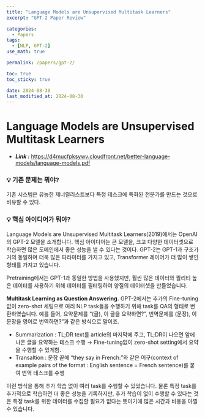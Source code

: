 ```yaml
---
title: "Language Models are Unsupervised Multitask Learners"
excerpt: "GPT-2 Paper Review"

categories:
  - Papers
tags:
  - [NLP, GPT-2]
use_math: true

permalink: /papers/gpt-2/

toc: true
toc_sticky: true

date: 2024-08-30
last_modified_at: 2024-08-30
---
```

# Language Models are Unsupervised Multitask Learners

- ***Link :*** https://d4mucfpksywv.cloudfront.net/better-language-models/language-models.pdf

### 💡 기존 문제는 뭐야?  

기존 시스템은 유능한 제너럴리스트보다 특정 테스크에 특화된 전문가를 만드는 것으로 비유할 수 있다. 

### 💡 핵심 아이디어가 뭐야?  

Language Models are Unsupervised Multitask Learners(2019)에서는 OpenAI의 GPT-2 모델을 소개합니다. 핵심 아이디어는 큰 모델을, 크고 다양한 데이터셋으로 학습하면 많은 도메인에서 좋은 성능을 낼 수 있다는 것이다. GPT-2는 GPT-1과 구조가 거의 동일하며 더욱 많은 파라미터를 가지고 있고, Transformer 레이어가 더 많이 쌓인 형태를 가지고 있습니다.

Pretraining에서는 GPT-1과 동일한 방법을 사용했지만, 훨씬 많은 데이터와 퀄리티 높은 데이터를 사용하기 위해 데이터를 필터링하여 양질의 데이터셋을 만들었습니다.

**Multitask Learning as Question Answering.** GPT-2에서는 추가의 Fine-tuning없이 zero-shot 세팅으로 여러 NLP task들을 수행하기 위해 task를 QA의 형태로 변환하였습니다. 예를 들어, 요약문제를 “(글), 이 글을 요약하면?”, 번역문제를 (문장), 이 문장을 영어로 번역하면?”과 같은 방식으로 말이죠. 

- Summarization : TL;DR text를 article의 마지막에 주고, TL;DR이 나오면 앞에 나온 글을 요약하는 테스크 수행 → Fine-tuning없이 zero-shot setting에서 요약을 수행할 수 있게함.
- Transaltion : 문장 끝에 “they say in French:”와 같은 어구(context of example pairs of the format : English sentence = French sentence)를 붙여 번역 테스크를 수행

이런 방식을 통해 추가 학습 없이 여러 task를 수행할 수 있었습니다. 물론 특정 task를 추가적으로 학습하면 더 좋은 성능을 기록하지만, 추가 학습이 없이 수행할 수 있다는 것은 특정 task를 위한 데이터를 수집할 필요가 없다는 뜻이기에 많은 시간과 비용을 아낄 수 있습니다.